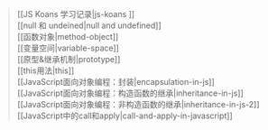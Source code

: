 > [[JS Koans 学习记录|js-koans ]]  
[[null 和 undeined|null and undefined]]  
[[函数对象|method-object]]  
[[变量空间|variable-space]]  
[[原型&继承机制|prototype]]  
[[this用法|this]]  
[[JavaScript面向对象编程：封装|encapsulation-in-js]]  
[[JavaScript面向对象编程：构造函数的继承|inheritance-in-js]]  
[[JavaScript面向对象编程：非构造函数的继承|inheritance-in-js-2]]  
[[JavaScript中的call和apply|call-and-apply-in-javascript]]  





